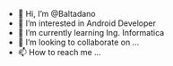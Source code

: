 - 👋 Hi, I’m @Baltadano
- 👀 I’m interested in Android Developer
- 🌱 I’m currently learning Ing. Informatica
- 💞️ I’m looking to collaborate on ...
- 📫 How to reach me ...

<!---
Baltadano/Baltadano is a ✨ special ✨ repository because its `README.md` (this file) appears on your GitHub profile.
You can click the Preview link to take a look at your changes.
--->

